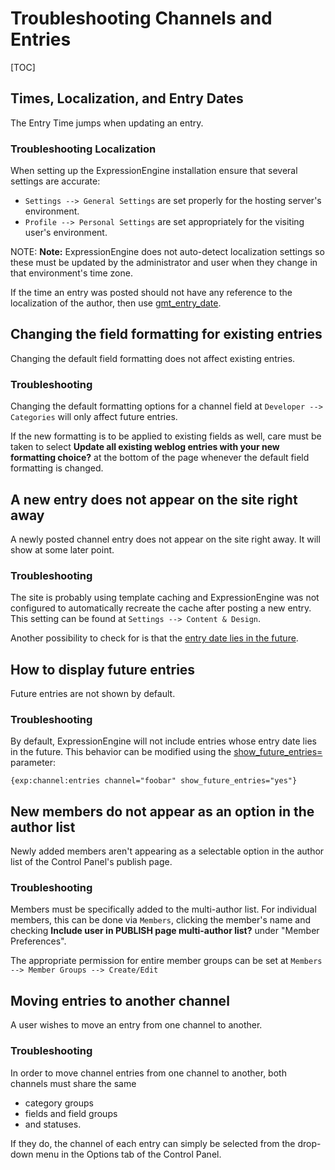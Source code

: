 <!--
    This source file is part of the open source project
    ExpressionEngine User Guide (https://github.com/ExpressionEngine/ExpressionEngine-User-Guide)

    @link      https://expressionengine.com/
    @copyright Copyright (c) 2003-2020, Packet Tide, LLC (https://www.packettide.com)
    @license   https://expressionengine.com/license Licensed under Apache License, Version 2.0
-->

# Troubleshooting Channels and Entries

[TOC]

## Times, Localization, and Entry Dates

The Entry Time jumps when updating an entry.

### Troubleshooting Localization

When setting up the ExpressionEngine installation ensure that several settings are accurate:

- `Settings --> General Settings` are set properly for the hosting server's environment.
- `Profile --> Personal Settings` are set appropriately for the visiting user's environment.

NOTE: **Note:** ExpressionEngine does not auto-detect localization settings so these must be updated by the administrator and user when they change in that environment's time zone.

If the time an entry was posted should not have any reference to the localization of the author, then use [gmt_entry_date](channels/entries.md#gmt_entry_date).

## Changing the field formatting for existing entries

Changing the default field formatting does not affect existing entries.

### Troubleshooting

Changing the default formatting options for a channel field at `Developer --> Categories` will only affect future entries.

If the new formatting is to be applied to existing fields as well, care must be taken to select **Update all existing weblog entries with your new formatting choice?** at the bottom of the page whenever the default field formatting is changed.

## A new entry does not appear on the site right away

A newly posted channel entry does not appear on the site right away. It will show at some later point.

### Troubleshooting

The site is probably using template caching and ExpressionEngine was not configured to automatically recreate the cache after posting a new entry. This setting can be found at `Settings --> Content & Design`.

Another possibility to check for is that the [entry date lies in the future](#how-to-display-future-entries).

## How to display future entries

Future entries are not shown by default.

### Troubleshooting

By default, ExpressionEngine will not include entries whose entry date lies in the future. This behavior can be modified using the [show_future_entries=](channels/entries.md#show_future_entries) parameter:

    {exp:channel:entries channel="foobar" show_future_entries="yes"}

## New members do not appear as an option in the author list

Newly added members aren't appearing as a selectable option in the author list of the Control Panel's publish page.

### Troubleshooting

Members must be specifically added to the multi-author list. For individual members, this can be done via `Members`, clicking the member's name and checking **Include user in PUBLISH page multi-author list?** under "Member Preferences".

The appropriate permission for entire member groups can be set at `Members --> Member Groups --> Create/Edit`

## Moving entries to another channel

A user wishes to move an entry from one channel to another.

### Troubleshooting

In order to move channel entries from one channel to another, both channels must share the same

- category groups
- fields and field groups
- and statuses.

If they do, the channel of each entry can simply be selected from the drop-down menu in the Options tab of the Control Panel.
